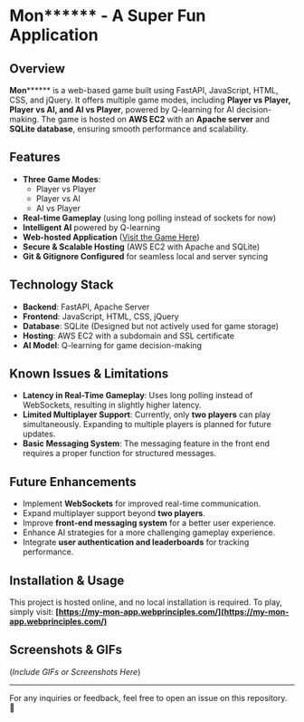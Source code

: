 # Mon****** - A Super Fun Application

## Overview
**Mon******** is a web-based game built using FastAPI, JavaScript, HTML, CSS, and jQuery. It offers multiple game modes, including **Player vs Player, Player vs AI, and AI vs Player**, powered by Q-learning for AI decision-making. The game is hosted on **AWS EC2** with an **Apache server** and **SQLite database**, ensuring smooth performance and scalability.

## Features
- **Three Game Modes**:
  - Player vs Player
  - Player vs AI
  - AI vs Player
- **Real-time Gameplay** (using long polling instead of sockets for now)
- **Intelligent AI** powered by Q-learning
- **Web-hosted Application** ([Visit the Game Here](https://my-mon-app.webprinciples.com/))
- **Secure & Scalable Hosting** (AWS EC2 with Apache and SQLite)
- **Git & Gitignore Configured** for seamless local and server syncing

## Technology Stack
- **Backend**: FastAPI, Apache Server
- **Frontend**: JavaScript, HTML, CSS, jQuery
- **Database**: SQLite (Designed but not actively used for game storage)
- **Hosting**: AWS EC2 with a subdomain and SSL certificate
- **AI Model**: Q-learning for game decision-making

## Known Issues & Limitations
- **Latency in Real-Time Gameplay**: Uses long polling instead of WebSockets, resulting in slightly higher latency.
- **Limited Multiplayer Support**: Currently, only **two players** can play simultaneously. Expanding to multiple players is planned for future updates.
- **Basic Messaging System**: The messaging feature in the front end requires a proper function for structured messages.

## Future Enhancements
- Implement **WebSockets** for improved real-time communication.
- Expand multiplayer support beyond **two players**.
- Improve **front-end messaging system** for a better user experience.
- Enhance AI strategies for a more challenging gameplay experience.
- Integrate **user authentication and leaderboards** for tracking performance.

## Installation & Usage
This project is hosted online, and no local installation is required.
To play, simply visit: **[https://my-mon-app.webprinciples.com/](https://my-mon-app.webprinciples.com/)**

## Screenshots & GIFs
(*Include GIFs or Screenshots Here*)

---
For any inquiries or feedback, feel free to open an issue on this repository. 🚀
